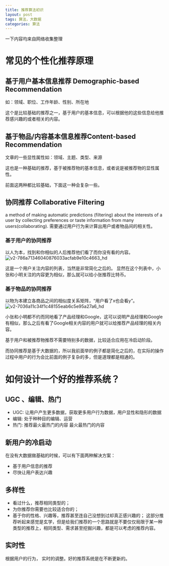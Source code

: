 ```yaml
---
title: 推荐算法初识
layout: post
tags: 算法，大数据
categories: 算法
---
```

一下内容均来自网络收集整理

# 常见的个性化推荐原理
## 基于用户基本信息推荐 Demographic-based Recommendation
如：领域、职位、工作年龄、性别、所在地  

这个是比较基础的推荐之一，基于用户的基本信息，可以根据他的这些信息给他推荐感兴趣的或者相关的内容。  
## 基于物品/内容基本信息推荐Content-based Recommendation 
文章的一些显性属性如：领域、主题、类型、来源  

这也是一种基础的推荐，基于被推荐物的基本信息，或者说是被推荐物的显性属性。 

前面这两种都比较基础，下面这一种会复杂一些。

## 协同推荐 Collaborative Filtering
a method of making automatic predictions (filtering) about the interests of a user by collecting preferences or taste information from many users(collaborating). 
需要通过用户行为来计算出用户或者物品间的相关性。
### 基于用户的协同推荐
以人为本，找到和你相似的人后推荐他们看了而你没有看的内容。 
![v2-786a71346040876033acfab9e10c4663_hd](http://p1vuoao0b.bkt.clouddn.com/JekyllWriter/v2-786a71346040876033acfab9e10c4663_hd.jpg)  

这是一个用户关注内容的列表，当然是非常简化之后的。
显然在这个列表中，小张和小明关注的内容更为相似，那么就可以给小张推荐比特币。
### 基于物品的协同推荐
以物为本建立各商品之间的相似度关系矩阵，“用户看了x也会看y”。
![v2-7036a11c34f1c48155eab6c5e95a27a6_hd](http://p1vuoao0b.bkt.clouddn.com/JekyllWriter/v2-7036a11c34f1c48155eab6c5e95a27a6_hd.jpg)  

小张和小明都不约而同地看了产品经理和Google，这可以说明产品经理和Google有相似，那么之后有看了Google相关内容的用户就可以给推荐产品经理的相关内容。  
  
基于用户和被推荐物推荐不需要特别多的数据，比较适合应用在冷启动阶段。  

而协同推荐是基于大数据的，所以我前面举的例子都是简化之后的，在实际的操作过程中用户的行为会比前面的例子复杂的多，但是道理都是相通的。  

# 如何设计一个好的推荐系统？ 
## UGC 、编辑、热门
* UGC: 让用户产生更多数据，获取更多用户行为数据，用户显性和隐形的数据
* 编辑: 处于种种目的编辑、运营
* 热门: 推荐最火最热门的内容 最火最热门的内容

## 新用户的冷启动
在没有大数据做基础的时候，可以有下面两种解决方案：
* 基于用户信息的推荐
* 尽快让用户表达兴趣

## 多样性
* 看过什么，推荐相同类型的；
* 为你推荐你需要也比较适合你的；
* 基于你的性格、兴趣等，推荐甚至连自己没想到过却真正感兴趣的；
这部分推荐听起来感觉是玄学，但是给我们推荐的一个思路就是不要仅仅局限于某一种类型的推荐上，相同类型、需求甚至挖掘兴趣，都是可以考虑的推荐内容。
## 实时性
根据用户的行为， 实时的调整。好的推荐系统是在不断更新的。